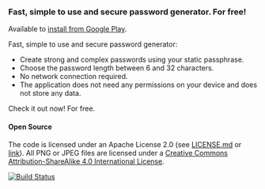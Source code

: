 ### Fast, simple to use and secure password generator. For free!

Available to [install from Google Play](https://play.google.com/store/apps/details?id=com.kiesiu.mypassgen).

Fast, simple to use and secure password generator:
* Create strong and complex passwords using your static passphrase.
* Choose the password length between 6 and 32 characters.
* No network connection required.
* The application does not need any permissions on your device and does not store any data.

Check it out now! For free.

#### Open Source

The code is licensed under an Apache License 2.0 (see [LICENSE.md](LICENSE.md) or [link](http://www.apache.org/licenses/LICENSE-2.0)).
All PNG or JPEG files are licensed under a [Creative Commons Attribution-ShareAlike 4.0 International License](http://creativecommons.org/licenses/by-sa/4.0/).

[![Build Status](https://travis-ci.org/kiesiu/mypassgen.svg?branch=master)](https://travis-ci.org/kiesiu/mypassgen)

